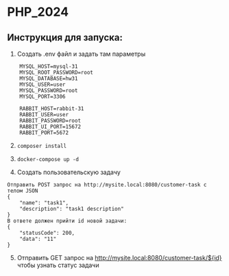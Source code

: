 # PHP_2024

## Инструкция для запуска:

1. Создать .env файл и задать там параметры
```
    MYSQL_HOST=mysql-31
    MYSQL_ROOT_PASSWORD=root
    MYSQL_DATABASE=hw31
    MYSQL_USER=user
    MYSQL_PASSWORD=root
    MYSQL_PORT=3306
    
    RABBIT_HOST=rabbit-31
    RABBIT_USER=user
    RABBIT_PASSWORD=root
    RABBIT_UI_PORT=15672
    RABBIT_PORT=5672
```

2. `composer install`
3. `docker-compose up -d`

4. Создать пользовательскую задачу
```
Отправить POST запрос на http://mysite.local:8080/customer-task с телом JSON
{
    "name": "task1",
    "description": "task1 description"
}
В ответе должен прийти id новой задачи:
{
    "statusCode": 200,
    "data": "11"
}
```

5. Отправить GET запрос на http://mysite.local:8080/customer-task/${id} чтобы узнать статус задачи
